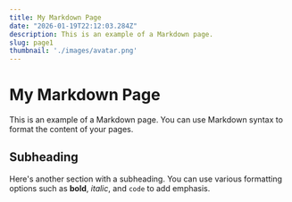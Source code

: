 ```yaml
---
title: My Markdown Page
date: "2026-01-19T22:12:03.284Z"
description: This is an example of a Markdown page.
slug: page1
thumbnail: './images/avatar.png'
---
```


# My Markdown Page

This is an example of a Markdown page. You can use Markdown syntax to format the content of your pages. 

## Subheading

Here's another section with a subheading. You can use various formatting options such as **bold**, *italic*, and `code` to add emphasis.